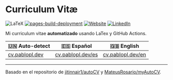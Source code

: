 # Curriculum Vitæ
![LaTeX](https://img.shields.io/badge/latex-%23008080.svg?logo=latex&logoColor=white)
[![pages-build-deployment](https://github.com/TeenBiscuits/CV/actions/workflows/pages/pages-build-deployment/badge.svg?branch=build)](https://github.com/TeenBiscuits/CV/actions/workflows/pages/pages-build-deployment)
[![Website](https://img.shields.io/website?url=https%3A%2F%2Fcv.pablopl.dev)](https://cv.pablopl.dev)
[![LinkedIn](https://img.shields.io/badge/LinkedIn-0077B5?logo=linkedin&logoColor=white)](https://www.linkedin.com/in/pabloportaslopez)

Mi curriculum vitae **automatizado** usando LaTex y GitHub Actions.

|🇺🇳 Auto-detect|🇪🇸 Español|🇬🇧 English|
|---|---|---|
|[cv.pablopl.dev](https://cv.pablopl.dev)|[cv.pablopl.dev/es](https://cv.pablopl.dev/es)|[cv.pablopl.dev/en](https://cv.pablopl.dev/en)|

---

Basado en el repositorio de [jitinnair1/autoCV](https://github.com/jitinnair1/autoCV) y [MateusRosario/myAutoCV](https://github.com/MateusRosario/myAutoCV).
